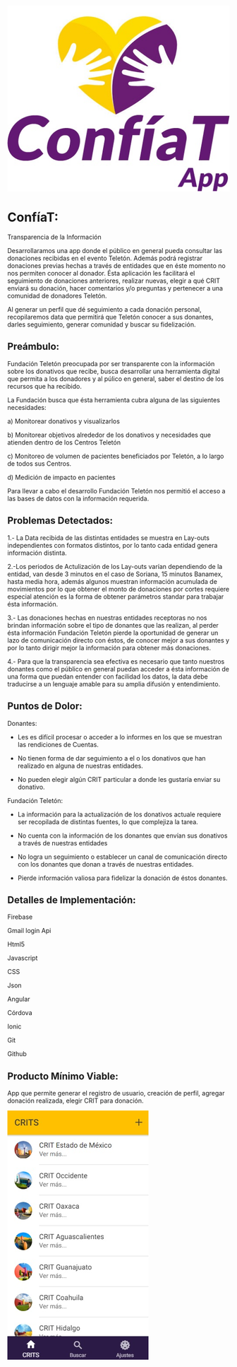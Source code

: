 
![LOGO](./img/2confiaT.jpg)


# ConfíaT: 

Transparencia de la Información

Desarrollaramos una app donde el público en general pueda consultar las donaciones recibidas en el evento Teletón. Además podrá registrar donaciones previas hechas a través de entidades que en éste momento no nos permiten conocer al donador. Ésta aplicación les facilitará el seguimiento de donaciones anteriores, realizar nuevas,  elegir a qué CRIT enviará su donación, hacer comentarios y/o preguntas y pertenecer a una comunidad de donadores Teletón. 

Al generar un perfil que dé seguimiento a cada donación personal, recopilaremos data que permitirá que Teletón conocer a sus donantes, darles seguimiento, generar comunidad y buscar su fidelización.


## Preámbulo:

Fundación Teletón preocupada por ser transparente con la información sobre los donativos que recibe, busca desarrollar una herramienta digital que permita a los donadores y al púlico en general, saber el destino de los recursos que ha recibido.

La Fundación busca que ésta herramienta cubra alguna de las siguientes necesidades:

a) Monitorear donativos y visualizarlos


b) Monitorear objetivos alrededor de los donativos y necesidades que atienden dentro de los Centros Teletón


c) Monitoreo de volumen de pacientes beneficiados por Teletón, a lo largo de todos sus Centros.


d) Medición de impacto en pacientes

Para llevar a cabo el desarrollo Fundación Teletón nos permitió el acceso a las bases de datos con la información requerida.

## Problemas Detectados:

1.- La Data recibida de las distintas entidades se muestra en Lay-outs independientes con formatos distintos, por lo tanto cada entidad genera información distinta.

2.-Los periodos de Actulización de los Lay-outs varían dependiendo de la entidad, van desde 3 minutos en el caso de Soriana, 15 minutos Banamex, hasta media hora, además algunos muestran información acumulada de movimientos por lo que obtener el monto de donaciones por cortes requiere especial atención es la forma de obtener parámetros standar para trabajar ésta información.

3.- Las donaciones hechas en nuestras entidades receptoras no nos brindan información sobre el tipo de donantes que las realizan, al perder ésta información Fundación Teletón pierde la oportunidad de generar un lazo de comunicación directo con éstos, de conocer mejor a sus donantes y por lo tanto dirigir mejor la información para obtener más donaciones.

4.- Para que la transparencia sea efectiva es necesario que tanto nuestros donantes como el público en general puedan acceder a ésta información de una forma que puedan entender con facilidad los datos, la data debe traducirse a un lenguaje amable para su amplia difusión y entendimiento.

## Puntos de Dolor:

Donantes:

- Les es difícil procesar o acceder a lo informes en los que se muestran las rendiciones de Cuentas.

- No tienen forma de dar seguimiento a el o los donativos que han realizado en alguna de nuestras entidades.

- No pueden elegir algún CRIT particular a donde les gustaría enviar su donativo.


Fundación Teletón:

- La información para la actualización de los donativos actuale requiere ser recopilada de distintas fuentes, lo que complejiza la tarea.

- No cuenta con la información de los donantes que envían sus donativos a través de nuestras entidades

- No logra un seguimiento o establecer un canal de comunicación directo con los donantes que donan a través de nuestras entidades.

- Pierde información valiosa para fidelizar la donación de éstos donantes.


## Detalles de Implementación:

Firebase


Gmail login Api


Html5


Javascript


CSS


Json


Angular


Córdova


Ionic


Git


Github


## Producto Mínimo Viable:


App que permite generar el registro de usuario, creación de perfil, agregar donación realizada, elegir CRIT para donación.



![MVP](./img/captura.jpg)










